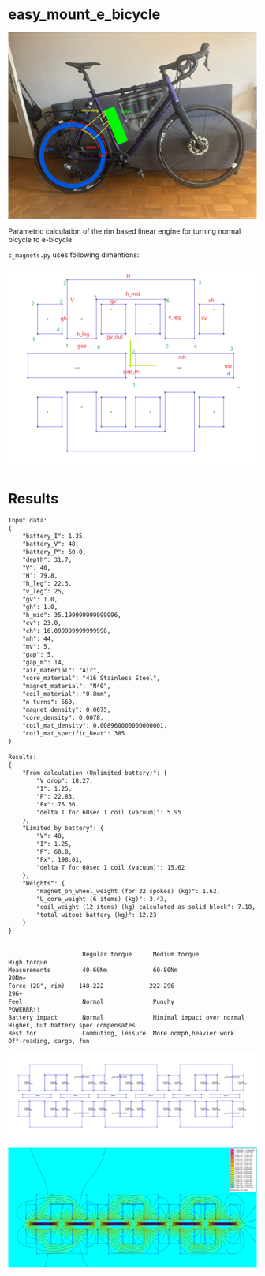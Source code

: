 easy_mount_e_bicycle
====================

![general idea](./idea.jpg)

Parametric calculation of the rim based linear engine for turning normal bicycle to e-bicycle

`c_magnets.py` uses following dimentions:

![parametric task](./dimentions_points.png)


Results
=======


```
Input data:
{
    "battery_I": 1.25,
    "battery_V": 48,
    "battery_P": 60.0,
    "depth": 31.7,
    "V": 40,
    "H": 79.8,
    "h_leg": 22.3,
    "v_leg": 25,
    "gv": 1.0,
    "gh": 1.0,
    "h_mid": 35.199999999999996,
    "cv": 23.0,
    "ch": 16.099999999999998,
    "mh": 44,
    "mv": 5,
    "gap": 5,
    "gap_m": 14,
    "air_material": "Air",
    "core_material": "416 Stainless Steel",
    "magnet_material": "N40",
    "coil_material": "0.8mm",
    "n_turns": 560,
    "magnet_density": 0.0075,
    "core_density": 0.0078,
    "coil_mat_density": 0.008960000000000001,
    "coil_mat_specific_heat": 385
}

Results:
{
    "From calculation (Unlimited battery)": {
        "V_drop": 18.27,
        "I": 1.25,
        "P": 22.83,
        "Fx": 75.36,
        "delta T for 60sec 1 coil (vacuum)": 5.95
    },
    "Limited by battery": {
        "V": 48,
        "I": 1.25,
        "P": 60.0,
        "Fx": 198.01,
        "delta T for 60sec 1 coil (vacuum)": 15.62
    },
    "Weights": {
        "magnet_on_wheel_weight (for 32 spokes) (kg)": 1.62,
        "U_core_weight (6 items) (kg)": 3.43,
        "coil_weight (12 items) (kg) calculated as solid block": 7.18,
        "total witout battery (kg)": 12.23
    }
}


                     Regular torque      Medium torque                   High torque
Measurements         40-60Nm             60-80Nm                         80Nm+
Force (28", rim)    148-222             222-296                         296+
Feel                 Normal              Punchy                          POWERRR!!
Battery impact       Normal              Minimal impact over normal      Higher, but battery spec compensates
Best for             Commuting, leisure  More oomph,heavier work         Off-roading, cargo, fun
```


![definition](./results/definition.png)

![fields](./results/field.png)